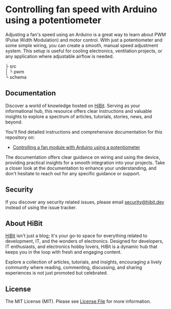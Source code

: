 # Controlling fan speed with Arduino using a potentiometer
Adjusting a fan's speed using an Arduino is a great way to learn about PWM (Pulse Width Modulation) and motor control. With just a potentiometer and some simple wiring, you can create a smooth, manual speed adjustment system. This setup is useful for cooling electronics, ventilation projects, or any application where adjustable airflow is needed.  

├ src  
│  └ pwm  
└ schema  

## Documentation
Discover a world of knowledge hosted on [HiBit](https://www.hibit.dev). Serving as your informational hub, this resource offers clear instructions and valuable insights to explore a spectrum of articles, tutorials, stories, news, and beyond.  

You'll find detailed instructions and comprehensive documentation for this repository on:  
- [Controlling a fan module with Arduino using a potentiometer](https://www.hibit.dev/posts/235/controlling-a-fan-module-with-arduino-using-a-potentiometer)

The documentation offers clear guidance on wiring and using the device, providing practical insights for a smooth integration into your projects. Take a closer look at the documentation to enhance your understanding, and don't hesitate to reach out for any specific guidance or support.

## Security
If you discover any security related issues, please email security@hibit.dev instead of using the issue tracker.

## About HiBit
[HiBit](https://www.hibit.dev) isn't just a blog; it's your go-to space for everything related to development, IT, and the wonders of electronics. Designed for developers, IT enthusiasts, and electronics hobby lovers, HiBit is a dynamic hub that keeps you in the loop with fresh and engaging content.  

Explore a collection of articles, tutorials, and insights, encouraging a lively community where reading, commenting, discussing, and sharing experiences is not just promoted but celebrated.

## License
The MIT License (MIT). Please see [License File](LICENSE) for more information.
